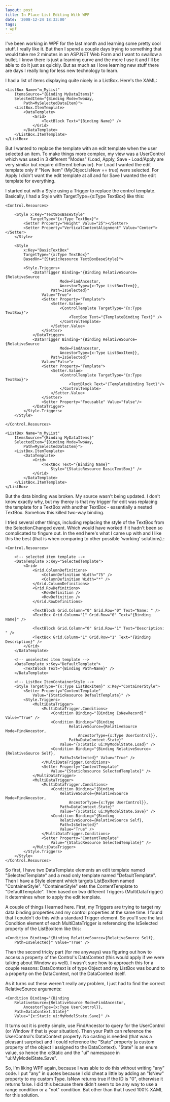```yaml
---
layout: post
title: In Place List Editing With WPF
date: '2008-12-24 18:33:00'
tags:
- wpf
---
```


I've been working in WPF for the last month and learning some pretty cool stuff. I really like it. But then I spend a couple days trying to something that would take me 2 minutes in an ASP.NET Web Form and I want to swallow a bullet. I know there is just a learning curve and the more I use it and I'll be able to do it just as quickly. But as much as I love learning new stuff there are days I really long for less new technology to learn.

I had a list of items displaying quite nicely in a ListBox. Here's the XAML:

    <ListBox Name="m_MyList" 
        ItemsSource="{Binding MyDataItems}" 
        SelectedItem="{Binding Mode=TwoWay, 
            Path=MySelectedDataItem}">
        <ListBox.ItemTemplate>
            <DataTemplate>
                <Grid>
                    <TextBlock Text="{Binding Name}" />
                </Grid>
            </DataTemplate>
        </ListBox.ItemTemplate>
    </ListBox>
    

But I wanted to replace the template with an edit template when the user selected an item. To make things more complex, my view was a UserControl which was used in 3 different "Modes" (Load, Apply, Save - Load/Apply are very similar but require different behavior). For Load I wanted the edit template only if "New Item" (MyObject.IsNew == true) were selected. For Apply I didn't want the edit template at all and for Save I wanted the edit template for everything.

I started out with a Style using a Trigger to replace the control template. Basically, I had a Style with TargetType={x:Type TextBox} like this:

    <Control.Resources>
     
        <Style x:Key="TextBoxBaseStyle" 
               TargetType="{x:Type TextBox}">
            <Setter Property="Height" Value="25"></Setter>
            <Setter Property="VerticalContentAlignment" Value="Center"></Setter>
        </Style>
     
        <Style
            x:Key="BasicTextBox"
            TargetType="{x:Type TextBox}"
            BasedOn="{StaticResource TextBoxBaseStyle}">
     
            <Style.Triggers>
                <DataTrigger Binding="{Binding RelativeSource={RelativeSource 
                            Mode=FindAncestor,
                            AncestorType={x:Type ListBoxItem}}, 
                        Path=IsSelected}" 
                    Value="True">
                    <Setter Property="Template">
                        <Setter.Value>
                            <ControlTemplate TargetType="{x:Type TextBox}">
                                <TextBox Text="{TemplateBinding Text}" />
                            </ControlTemplate>
                        </Setter.Value>
                    </Setter>
                </DataTrigger>
                <DataTrigger Binding="{Binding RelativeSource={RelativeSource 
                            Mode=FindAncestor,
                            AncestorType={x:Type ListBoxItem}}, 
                        Path=IsSelected}" 
                    Value="False">
                    <Setter Property="Template">
                        <Setter.Value>
                            <ControlTemplate TargetType="{x:Type TextBox}">
                                <TextBlock Text="{TemplateBinding Text}"/>
                            </ControlTemplate>
                        </Setter.Value>
                    </Setter>
                    <Setter Property="Focusable" Value="false"/>
                </DataTrigger>
            </Style.Triggers>
        </Style>
        
    </Control.Resources>
     
    <ListBox Name="m_MyList" 
        ItemsSource="{Binding MyDataItems}" 
        SelectedItem="{Binding Mode=TwoWay, 
            Path=MySelectedDataItem}">
        <ListBox.ItemTemplate>
            <DataTemplate>
                <Grid>
                    <TextBox Text="{Binding Name}" 
                        Style="{StaticResource BasicTextBox}" />
                </Grid>
            </DataTemplate>
        </ListBox.ItemTemplate>
    </ListBox>
    

But the data binding was broken. My source wasn't being updated. I don't know exactly why, but my theroy is that my trigger for edit was replacing the template for a TextBox with another TextBox - essentially a nested TextBox. Somehow this killed two-way binding.

I tried several other things, including replacing the style of the TextBox from the SelectionChanged event. Which would have worked if it hadn't been so complicated to fingure out. In the end here's what I came up with and I like this the best (that is when comparing to other possible 'working' solutions).:

    <Control.Resources>
        
        <!-- selected item template -->
        <DataTemplate x:Key="SelectedTemplate">
            <Grid>
                <Grid.ColumnDefinitions>
                    <ColumnDefinition Width="75" />
                    <ColumnDefinition Width="*" />
                </Grid.ColumnDefinitions>
                <Grid.RowDefinitions>
                    <RowDefinition />
                    <RowDefinition />
                </Grid.RowDefinitions>
     
                <TextBlock Grid.Column="0" Grid.Row="0" Text="Name: " />
                <TextBox Grid.Column="1" Grid.Row="0" Text="{Binding Name}" />
     
                <TextBlock Grid.Column="0" Grid.Row="1" Text="Description: " />
                <TextBox Grid.Column="1" Grid.Row="1" Text="{Binding Description}" />
            </Grid>
        </DataTemplate>
     
        <!-- unselected item template -->
        <DataTemplate x:Key="DefaultTemplate">
            <TextBlock Text="{Binding Path=Name}" />
        </DataTemplate>
        
        <!-- ListBox ItemContainerStyle -->
        <Style TargetType="{x:Type ListBoxItem}" x:Key="ContainerStyle">
            <Setter Property="ContentTemplate" 
                Value="{StaticResource DefaultTemplate}" />
            <Style.Triggers>
                <MultiDataTrigger>
                    <MultiDataTrigger.Conditions>
                        <Condition Binding="{Binding IsNewRecord}" Value="True" />
                        <Condition Binding="{Binding 
                                RelativeSource={RelativeSource Mode=FindAncestor,
                                    AncestorType={x:Type UserControl}}, 
                                Path=DataContext.State}" 
                            Value="{x:Static ui:MyModelState.Load}" />
                        <Condition Binding="{Binding RelativeSource={RelativeSource Self}, 
                            Path=IsSelected}" Value="True" />
                    </MultiDataTrigger.Conditions>
                    <Setter Property="ContentTemplate" 
                        Value="{StaticResource SelectedTemplate}" />
                </MultiDataTrigger>
                <MultiDataTrigger>
                    <MultiDataTrigger.Conditions>
                        <Condition Binding="{Binding 
                            RelativeSource={RelativeSource Mode=FindAncestor,
                                AncestorType={x:Type UserControl}}, 
                            Path=DataContext.State}" 
                            Value="{x:Static ui:MyModelState.Save}" />
                        <Condition Binding="{Binding 
                            RelativeSource={RelativeSource Self}, 
                            Path=IsSelected}" 
                            Value="True" />
                    </MultiDataTrigger.Conditions>
                    <Setter Property="ContentTemplate" 
                        Value="{StaticResource SelectedTemplate}" />
                </MultiDataTrigger>
            </Style.Triggers>
        </Style>
    </Control.Resources>
     
    

So first, I have two DataTemplate elements an edit template named "SelectedTemplate" and a read only template named "DefaultTemplate". Then I have a Style element which targets ListBoxItem named "ContainerStyle". "ContainerStyle" sets the ContentTemplate to "DefaultTemplate". Then based on two different Triggers (MultiDataTrigger) it determines when to apply the edit template.

A couple of things I learned here. First, my Triggers are trying to target my data binding properties and my control properties at the same time. I found that I couldn't do this with a standard Trigger element. So you'll see the last Condition element of each MultiDataTrigger is referencing the IsSelected property of the ListBoxItem like this:

    <Condition Binding="{Binding RelativeSource={RelativeSource Self}, 
        Path=IsSelected}" Value="True" />
    

Then the second tricky part (for me anyways) was figuring out how to access a property of the Control's DataContext (this would apply if we were talking about Window as well). I wasn't sure how to approach this for a couple reasons: DataContext is of type Object and my ListBox was bound to a property on the DataContext, not the DataContext itself.

As it turns out these weren't really any problem, I just had to find the correct RelativeSource arguments:

    <Condition Binding="{Binding 
        RelativeSource={RelativeSource Mode=FindAncestor,
            AncestorType={x:Type UserControl}}, 
        Path=DataContext.State}" 
        Value="{x:Static ui:MyModelState.Save}" />
    

It turns out it is pretty simple, use FindAncestor to query for the UserControl (or Window if that is your situation). Then your Path can reference the UserControl's DataContext property. No casting is needed (that was a pleasant surprise) and I could reference the "State" property (a custom property of the object I assigned to the DataContext). "State" is an enum value, so hence the x:Static and the "ui" namespace in "ui:MyModelState.Save".

So, I'm liking WPF again, because I was able to do this without writing "any" code. I put "any" in quotes because I did cheat a little by adding an "IsNew" property to my custom Type. IsNew returns true if the ID is "0", otherwise it returns false. I did this because there didn't seem to be any way to use a range condition or a "not" condition. But other than that I used 100% XAML for this solution.
